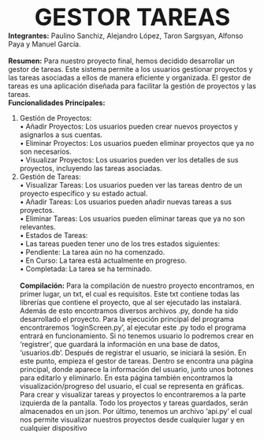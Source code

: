 <font size="10"><div align="center"><b>GESTOR TAREAS</b></div></font>
**Integrantes:** Paulino Sanchiz, Alejandro López, Taron Sargsyan, Alfonso Paya y
Manuel García.\
\
**Resumen:** Para nuestro proyecto final, hemos decidido desarrollar un gestor de
tareas. Este sistema permite a los usuarios gestionar proyectos y las tareas asociadas a
ellos de manera eficiente y organizada. El gestor de tareas es una aplicación diseñada
para facilitar la gestión de proyectos y las tareas.\
**Funcionalidades Principales:**
1. Gestión de Proyectos:\
• Añadir Proyectos: Los usuarios pueden crear nuevos proyectos y
asignarlos a sus cuentas.\
• Eliminar Proyectos: Los usuarios pueden eliminar proyectos que ya no
son necesarios.\
• Visualizar Proyectos: Los usuarios pueden ver los detalles de sus
proyectos, incluyendo las tareas asociadas.
2. Gestión de Tareas:\
• Visualizar Tareas: Los usuarios pueden ver las tareas dentro de un
proyecto específico y su estado actual.\
• Añadir Tareas: Los usuarios pueden añadir nuevas tareas a sus
proyectos.\
• Eliminar Tareas: Los usuarios pueden eliminar tareas que ya no son
relevantes.\
• Estados de Tareas:\
• Las tareas pueden tener uno de los tres estados siguientes:\
• Pendiente: La tarea aún no ha comenzado.\
• En Curso: La tarea está actualmente en progreso.\
• Completada: La tarea se ha terminado.\
\
**Compilación:** Para la compilación de nuestro proyecto encontramos, en primer lugar,
un txt, el cual es requisitos. Este txt contiene todas las librerías que contiene el
proyecto, que al ser ejecutado las instalará. Además de esto encontramos diversos
archivos .py, donde ha sido desarrollado el proyecto. Para la ejecución principal del
programa encontraremos ‘loginScreen.py’, al ejecutar este .py todo el programa
entrará en funcionamiento. Si no tenemos usuario lo podremos crear en ‘registrer’,
que guardará la información en una base de datos, ‘usuarios.db’. Después de registrar
el usuario, se iniciará la sesión. En este punto, empieza el gestor de tareas. Dentro se
encontra una página principal, donde aparece la información del usuario, junto unos
botones para editarlo y eliminarlo. En esta página también encontramos la
visualización/progreso del usuario, el cual se representa en gráficas. Para crear y
visualizar tareas y proyectos lo encontraremos a la parte izquierda de la pantalla.
Todo los proyectos y tareas guardados, serán almacenados en un json. Por último,
tenemos un archivo ‘api.py’ el cual nos permite visualizar nuestros proyectos desde
cualquier lugar y en cualquier dispositivo
